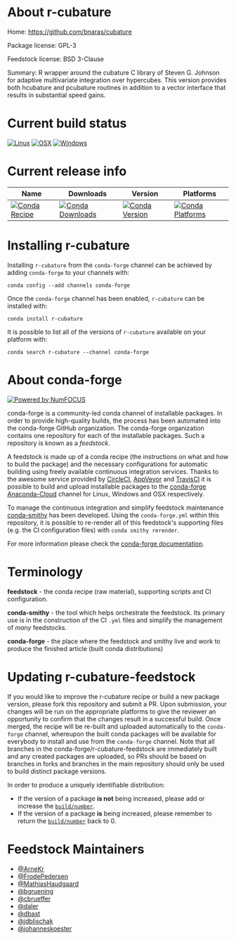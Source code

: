 <!--
# -*- mode: jinja -*-
-->

About r-cubature
================

Home: https://github.com/bnaras/cubature

Package license: GPL-3

Feedstock license: BSD 3-Clause

Summary: R wrapper around the cubature C library of Steven G. Johnson for adaptive multivariate integration over hypercubes. This version provides both hcubature and pcubature routines in addition to a vector interface that results in substantial speed gains.



Current build status
====================

[![Linux](https://img.shields.io/circleci/project/github/conda-forge/r-cubature-feedstock/master.svg?label=Linux)](https://circleci.com/gh/conda-forge/r-cubature-feedstock)
[![OSX](https://img.shields.io/travis/conda-forge/r-cubature-feedstock/master.svg?label=macOS)](https://travis-ci.org/conda-forge/r-cubature-feedstock)
[![Windows](https://img.shields.io/appveyor/ci/conda-forge/r-cubature-feedstock/master.svg?label=Windows)](https://ci.appveyor.com/project/conda-forge/r-cubature-feedstock/branch/master)

Current release info
====================

| Name | Downloads | Version | Platforms |
| --- | --- | --- | --- |
| [![Conda Recipe](https://img.shields.io/badge/recipe-r--cubature-green.svg)](https://anaconda.org/conda-forge/r-cubature) | [![Conda Downloads](https://img.shields.io/conda/dn/conda-forge/r-cubature.svg)](https://anaconda.org/conda-forge/r-cubature) | [![Conda Version](https://img.shields.io/conda/vn/conda-forge/r-cubature.svg)](https://anaconda.org/conda-forge/r-cubature) | [![Conda Platforms](https://img.shields.io/conda/pn/conda-forge/r-cubature.svg)](https://anaconda.org/conda-forge/r-cubature) |

Installing r-cubature
=====================

Installing `r-cubature` from the `conda-forge` channel can be achieved by adding `conda-forge` to your channels with:

```
conda config --add channels conda-forge
```

Once the `conda-forge` channel has been enabled, `r-cubature` can be installed with:

```
conda install r-cubature
```

It is possible to list all of the versions of `r-cubature` available on your platform with:

```
conda search r-cubature --channel conda-forge
```


About conda-forge
=================

[![Powered by NumFOCUS](https://img.shields.io/badge/powered%20by-NumFOCUS-orange.svg?style=flat&colorA=E1523D&colorB=007D8A)](http://numfocus.org)

conda-forge is a community-led conda channel of installable packages.
In order to provide high-quality builds, the process has been automated into the
conda-forge GitHub organization. The conda-forge organization contains one repository
for each of the installable packages. Such a repository is known as a *feedstock*.

A feedstock is made up of a conda recipe (the instructions on what and how to build
the package) and the necessary configurations for automatic building using freely
available continuous integration services. Thanks to the awesome service provided by
[CircleCI](https://circleci.com/), [AppVeyor](https://www.appveyor.com/)
and [TravisCI](https://travis-ci.org/) it is possible to build and upload installable
packages to the [conda-forge](https://anaconda.org/conda-forge)
[Anaconda-Cloud](https://anaconda.org/) channel for Linux, Windows and OSX respectively.

To manage the continuous integration and simplify feedstock maintenance
[conda-smithy](https://github.com/conda-forge/conda-smithy) has been developed.
Using the ``conda-forge.yml`` within this repository, it is possible to re-render all of
this feedstock's supporting files (e.g. the CI configuration files) with ``conda smithy rerender``.

For more information please check the [conda-forge documentation](https://conda-forge.org/docs/).

Terminology
===========

**feedstock** - the conda recipe (raw material), supporting scripts and CI configuration.

**conda-smithy** - the tool which helps orchestrate the feedstock.
                   Its primary use is in the construction of the CI ``.yml`` files
                   and simplify the management of *many* feedstocks.

**conda-forge** - the place where the feedstock and smithy live and work to
                  produce the finished article (built conda distributions)


Updating r-cubature-feedstock
=============================

If you would like to improve the r-cubature recipe or build a new
package version, please fork this repository and submit a PR. Upon submission,
your changes will be run on the appropriate platforms to give the reviewer an
opportunity to confirm that the changes result in a successful build. Once
merged, the recipe will be re-built and uploaded automatically to the
`conda-forge` channel, whereupon the built conda packages will be available for
everybody to install and use from the `conda-forge` channel.
Note that all branches in the conda-forge/r-cubature-feedstock are
immediately built and any created packages are uploaded, so PRs should be based
on branches in forks and branches in the main repository should only be used to
build distinct package versions.

In order to produce a uniquely identifiable distribution:
 * If the version of a package **is not** being increased, please add or increase
   the [``build/number``](https://conda.io/docs/user-guide/tasks/build-packages/define-metadata.html#build-number-and-string).
 * If the version of a package **is** being increased, please remember to return
   the [``build/number``](https://conda.io/docs/user-guide/tasks/build-packages/define-metadata.html#build-number-and-string)
   back to 0.

Feedstock Maintainers
=====================

* [@ArneKr](https://github.com/ArneKr/)
* [@FrodePedersen](https://github.com/FrodePedersen/)
* [@MathiasHaudgaard](https://github.com/MathiasHaudgaard/)
* [@bgruening](https://github.com/bgruening/)
* [@cbrueffer](https://github.com/cbrueffer/)
* [@daler](https://github.com/daler/)
* [@dbast](https://github.com/dbast/)
* [@jdblischak](https://github.com/jdblischak/)
* [@johanneskoester](https://github.com/johanneskoester/)

